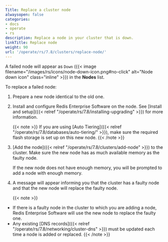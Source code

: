 ```yaml
---
Title: Replace a cluster node
alwaysopen: false
categories:
- docs
- operate
- rs
description: Replace a node in your cluster that is down.
linkTitle: Replace node
weight: 90
url: '/operate/rs/7.8/clusters/replace-node/'
---
```

A failed node will appear as `Down` ({{< image filename="/images/rs/icons/node-down-icon.png#no-click" alt="Node down icon" class="inline" >}}) in the **Nodes** list.

To replace a failed node: 

1. Prepare a new node identical to the old one.

1.  Install and
    configure Redis Enterprise Software on the node. See [Install and setup]({{< relref "/operate/rs/7.8/installing-upgrading" >}}) for more information.

    {{< note >}}
If you are using [Auto Tiering]({{< relref "/operate/rs/7.8/databases/auto-tiering/" >}}), make sure the required flash storage is set up on this new node.
    {{< /note >}}

1. [Add the node]({{< relref "/operate/rs/7.8/clusters/add-node" >}}) to the cluster. Make sure the new node has as much available memory as the faulty
    node.

    If the new node does not have enough memory, you will be prompted to add a node with enough memory.

1. A message will appear informing you that the cluster has a faulty node
    and that the new node will replace the faulty node.

    {{< note >}}
- If there is a faulty node in the cluster to which you are adding a node, Redis Enterprise Software will use the new node to replace the faulty one.
- Any existing [DNS records]({{< relref "/operate/rs/7.8/networking/cluster-dns" >}}) must be updated
each time a node is added or replaced.
    {{< /note >}}
